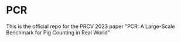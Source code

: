# PCR
This is the official repo for the PRCV 2023 paper "PCR: A Large-Scale Benchmark for Pig Counting in Real World"
